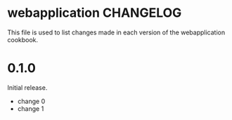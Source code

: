 # webapplication CHANGELOG

This file is used to list changes made in each version of the webapplication cookbook.

# 0.1.0

Initial release.

- change 0
- change 1

